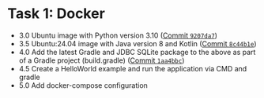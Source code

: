 # Task 1: Docker

- 3.0 Ubuntu image with Python version 3.10 ([Commit `9207da7`](https://github.com/vkazakevich/ebiznes/commit/9207da75fb44a75fe965ff01cb1abfdf9971c43f))
- 3.5 Ubuntu:24.04 image with Java version 8 and Kotlin ([Commit `8c44b1e`](https://github.com/vkazakevich/ebiznes/commit/8c44b1e64b68136c35b386655a69a24f73a7a6c4))
- 4.0 Add the latest Gradle and JDBC SQLite package to the above as part of a Gradle project (build.gradle) ([Commit `1aa4bbc`](https://github.com/vkazakevich/ebiznes/commit/1aa4bbcd5fd4c33a6c82d44882fa14358ca0dcd2))
- 4.5 Create a HelloWorld example and run the application via CMD and gradle
- 5.0 Add docker-compose configuration